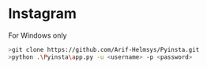 # Instagram

For Windows only
```bash
>git clone https://github.com/Arif-Helmsys/Pyinsta.git
>python .\Pyinsta\app.py -u <username> -p <password>
```
